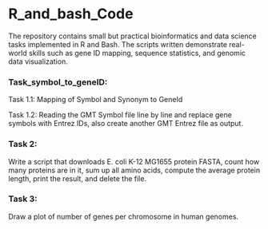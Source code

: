 # R_and_bash_Code

The repository contains small but practical bioinformatics and data science tasks implemented in R and Bash. The scripts written demonstrate real-world skills such as gene ID mapping, sequence statistics, and genomic data visualization.

### Task_symbol_to_geneID:
Task 1.1:
Mapping of Symbol and Synonym to GeneId

Task 1.2:
Reading the GMT Symbol file line by line and replace gene symbols with Entrez IDs, 
also create another GMT Entrez file as output. 

### Task 2:
Write a script that downloads E. coli K-12 MG1655 protein FASTA, count how many proteins are in it, sum up all amino acids, compute the average protein length, print the result, and delete the file.

### Task 3: 
Draw a plot of number of genes per chromosome in human genomes.


